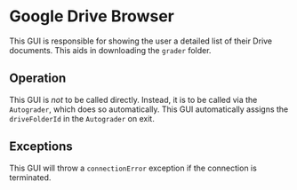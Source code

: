 # Google Drive Browser

This GUI is responsible for showing the user a detailed list of their Drive
documents. This aids in downloading the `grader` folder.

## Operation

This GUI is _not_ to be called directly. Instead, it is to be called via the
`Autograder`, which does so automatically. This GUI automatically assigns the
`driveFolderId` in the `Autograder` on exit.

## Exceptions

This GUI will throw a `connectionError` exception if the connection is
terminated.
